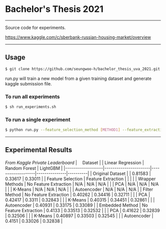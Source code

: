 # Bachelor's Thesis 2021
---
Source code for experiments.

https://www.kaggle.com/c/sberbank-russian-housing-market/overview

---

## Usage

```bash
$ git clone https://github.com/seungwoo-h/bachelor_thesis_uva_2021.git
```
run.py will train a new model from a given training dataset and generate kaggle submission file.

### To run all experiments
```bash
$ sh run_experiments.sh
```

### To run a single experiment
```bash
$ python run.py --feature_selection_method [METHOD1] --feature_extraction_method [METHOD2] --base_model [MODEL]
```
---

## Experimental Results
*From Kaggle Private Leaderboard*
| 　Dataset          |                       | Linear Regression | Random Forest | LightGBM |
|-------------------|-----------------------|-------------------|---------------|----------|
| Original Dataset  |                       | 0.81583           | 0.33617       | 0.33011  |
| Feature Selection | Feature Extraction    |                   |               |          |
| Wrapper Methods   | No Feature Extraction | N/A               | N/A           | N/A      |
|                   | PCA                   | N/A               | N/A           | N/A      |
|                   | K-Means               | N/A               | N/A           | N/A      |
|                   | Autoencoder           | N/A               | N/A           | N/A      |
| Filter Method     | No Feature Extraction | 0.40262           | 0.34416       | 0.32711  |
|                   | PCA                   | 0.42417           | 0.3311        | 0.32843  |
|                   | K-Means               | 0.40315           | 0.34451       | 0.32861  |
|                   | Autoencoder           | 0.40931           | 0.33175       | 0.33089  |
| Embedded Method   | No Feature Extraction | 0.4133            | 0.33513       | 0.32532  |
|                   | PCA                   | 0.41622           | 0.32839       | 0.32506  |
|                   | K-Means               | 0.40897           | 0.33503       | 0.32545  |
|                   | Autoencoder           | 0.4151            | 0.33026       | 0.32838  |
